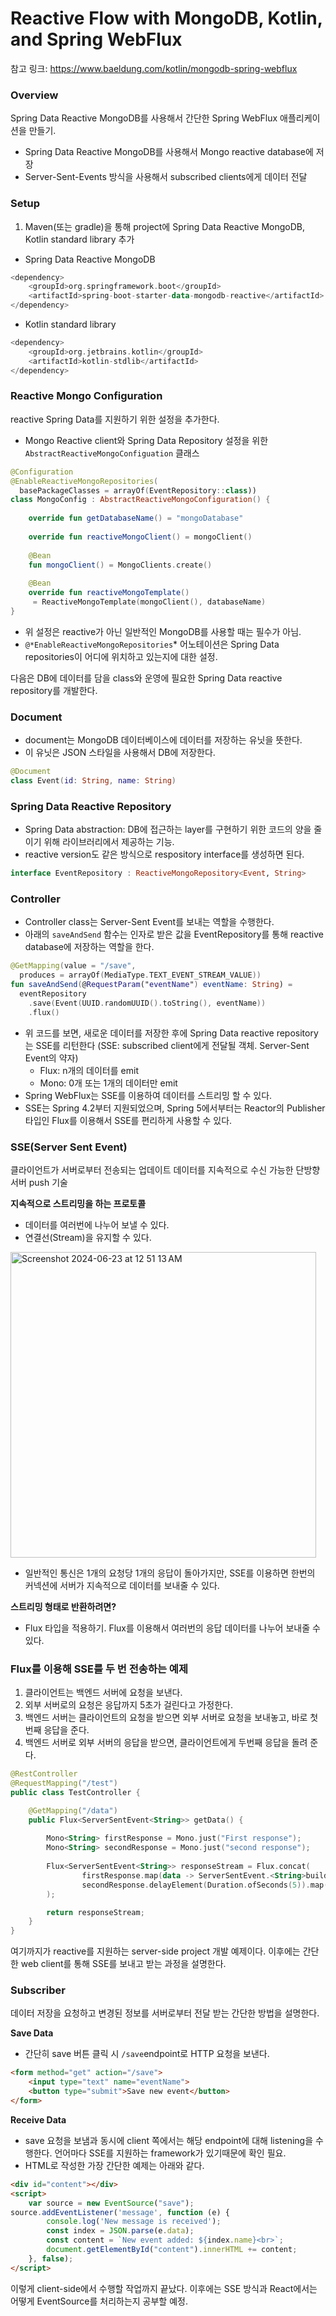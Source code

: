 # Reactive Flow with MongoDB, Kotlin, and Spring WebFlux

참고 링크: https://www.baeldung.com/kotlin/mongodb-spring-webflux

### Overview

Spring Data Reactive MongoDB를 사용해서 간단한 Spring WebFlux 애플리케이션을 만들기.

- Spring Data Reactive MongoDB를 사용해서 Mongo reactive database에 저장
- Server-Sent-Events 방식을 사용해서 subscribed clients에게 데이터 전달

### Setup

1. Maven(또는 gradle)을 통해 project에 Spring Data Reactive MongoDB, Kotlin standard library 추가
- Spring Data Reactive MongoDB

```kotlin
<dependency>
    <groupId>org.springframework.boot</groupId>
    <artifactId>spring-boot-starter-data-mongodb-reactive</artifactId>
</dependency>
```

- Kotlin standard library

```kotlin
<dependency>
    <groupId>org.jetbrains.kotlin</groupId>
    <artifactId>kotlin-stdlib</artifactId>
</dependency>
```

### Reactive Mongo Configuration

reactive Spring Data를 지원하기 위한 설정을 추가한다.

- Mongo Reactive client와 Spring Data Repository 설정을 위한 `AbstractReactiveMongoConfiguation` 클래스

```kotlin
@Configuration
@EnableReactiveMongoRepositories(
  basePackageClasses = arrayOf(EventRepository::class))
class MongoConfig : AbstractReactiveMongoConfiguration() {
 
    override fun getDatabaseName() = "mongoDatabase"
 
    override fun reactiveMongoClient() = mongoClient()
 
    @Bean
    fun mongoClient() = MongoClients.create()
 
    @Bean
    override fun reactiveMongoTemplate()
     = ReactiveMongoTemplate(mongoClient(), databaseName)
}
```

- 위 설정은 reactive가 아닌 일반적인 MongoDB를 사용할 때는 필수가 아님.
- `@*EnableReactiveMongoRepositories`* 어노테이션은 Spring Data repositories이 어디에 위치하고 있는지에 대한 설정.

다음은 DB에 데이터를 담을 class와 운영에 필요한 Spring Data reactive repository를 개발한다.

### Document

- document는 MongoDB 데이터베이스에 데이터를 저장하는 유닛을 뜻한다.
- 이 유닛은 JSON 스타일을 사용해서 DB에 저장한다.

```kotlin
@Document
class Event(id: String, name: String)
```

### Spring Data Reactive Repository

- Spring Data abstraction: DB에 접근하는 layer를 구현하기 위한 코드의 양을 줄이기 위해 라이브러리에서 제공하는 기능.
- reactive version도 같은 방식으로 respository interface를 생성하면 된다.

```kotlin
interface EventRepository : ReactiveMongoRepository<Event, String>
```

### Controller

- Controller class는 Server-Sent Event를 보내는 역할을 수행한다.
- 아래의 `saveAndSend` 함수는 인자로 받은 값을 EventRepository를 통해 reactive database에 저장하는 역할을 한다.

```kotlin
@GetMapping(value = "/save", 
  produces = arrayOf(MediaType.TEXT_EVENT_STREAM_VALUE))
fun saveAndSend(@RequestParam("eventName") eventName: String) =
  eventRepository
    .save(Event(UUID.randomUUID().toString(), eventName))
    .flux()
```

- 위 코드를 보면, 새로운 데이터를 저장한 후에 Spring Data reactive repository는 SSE를 리턴한다 (SSE: subscribed client에게 전달될 객체. Server-Sent Event의 약자)
    - Flux: n개의 데이터를 emit
    - Mono: 0개 또는 1개의 데이터만 emit
- Spring WebFlux는 SSE를 이용하여 데이터를 스트리밍 할 수 있다.
- SSE는 Spring 4.2부터 지원되었으며, Spring 5에서부터는 Reactor의 Publisher타입인 Flux를 이용해서 SSE를 편리하게 사용할 수 있다.

### SSE(Server Sent Event)

클라이언트가 서버로부터 전송되는 업데이트 데이터를 지속적으로 수신 가능한 단방향 서버 push 기술

**지속적으로 스트리밍을 하는 프로토콜**

- 데이터를 여러번에 나누어 보낼 수 있다.
- 연결선(Stream)을 유지할 수 있다.

<img width="489" alt="Screenshot 2024-06-23 at 12 51 13 AM" src="https://github.com/10000-Bagger/free-topic-study/assets/34956359/a82325cb-8a66-4172-aad5-d18e4ee4276f">

- 일반적인 통신은 1개의 요청당 1개의 응답이 돌아가지만, SSE를 이용하면 한번의 커넥션에 서버가 지속적으로 데이터를 보내줄 수 있다.

**스트리밍 형태로 반환하려면?**

- Flux 타입을 적용하기. Flux를 이용해서 여러번의 응답 데이터를 나누어 보내줄 수 있다.

### Flux를 이용해 SSE를 두 번 전송하는 예제

1. 클라이언트는 백엔드 서버에 요청을 보낸다.
2. 외부 서버로의 요청은 응답까지 5초가 걸린다고 가정한다.
3. 백엔드 서버는 클라이언트의 요청을 받으면 외부 서버로 요청을 보내놓고, 바로 첫번째 응답을 준다.
4. 백엔드 서버로 외부 서버의 응답을 받으면, 클라이언트에게 두번째 응답을 돌려 준다.

```kotlin
@RestController
@RequestMapping("/test")
public class TestController {

    @GetMapping("/data")
    public Flux<ServerSentEvent<String>> getData() {
		
        Mono<String> firstResponse = Mono.just("First response");
        Mono<String> secondResponse = Mono.just("second response");
        
        Flux<ServerSentEvent<String>> responseStream = Flux.concat(
                firstResponse.map(data -> ServerSentEvent.<String>builder().data(data).build()),
                secondResponse.delayElement(Duration.ofSeconds(5)).map(data -> ServerSentEvent.<String>builder().data(data).build())
        );

        return responseStream;
    }
}
```

여기까지가 reactive를 지원하는 server-side project 개발 예제이다. 이후에는 간단한 web client를 통해 SSE를 보내고 받는 과정을 설명한다.

### Subscriber

데이터 저장을 요청하고 변경된 정보를 서버로부터 전달 받는 간단한 방법을 설명한다.

**Save Data**

- 간단히 save 버튼 클릭 시 `/save`endpoint로 HTTP 요청을 보낸다.

```html
<form method="get" action="/save">
    <input type="text" name="eventName">
    <button type="submit">Save new event</button>
</form>
```

**Receive Data**

- save 요청을 보냄과 동시에 client 쪽에서는 해당 endpoint에 대해 listening을 수행한다. 언어마다 SSE를 지원하는 framework가 있기때문에 확인 필요.
- HTML로 작성한 가장 간단한 예제는 아래와 같다.

```html
<div id="content"></div>
<script>
    var source = new EventSource("save");
source.addEventListener('message', function (e) {
        console.log('New message is received');
        const index = JSON.parse(e.data);
        const content = `New event added: ${index.name}<br>`;
        document.getElementById("content").innerHTML += content;
    }, false);
</script>
```

이렇게 client-side에서 수행할 작업까지 끝났다. 
이후에는 SSE 방식과 React에서는 어떻게 EventSource를 처리하는지 공부할 예정.
